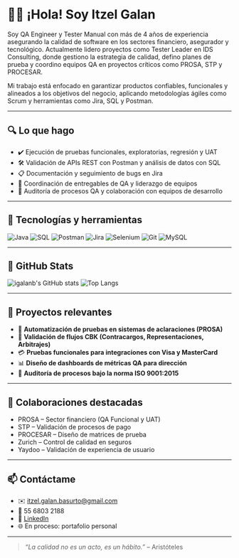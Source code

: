# 👩‍💻 ¡Hola! Soy Itzel Galan

Soy QA Engineer y Tester Manual con más de 4 años de experiencia asegurando la calidad de software en los sectores financiero, asegurador y tecnológico. Actualmente lidero proyectos como Tester Leader en IDS Consulting, donde gestiono la estrategia de calidad, defino planes de prueba y coordino equipos QA en proyectos críticos como PROSA, STP y PROCESAR.

Mi trabajo está enfocado en garantizar productos confiables, funcionales y alineados a los objetivos del negocio, aplicando metodologías ágiles como Scrum y herramientas como Jira, SQL y Postman.

---

## 🔍 Lo que hago

- ✔️ Ejecución de pruebas funcionales, exploratorias, regresión y UAT
- 🛠️ Validación de APIs REST con Postman y análisis de datos con SQL
- 📋 Documentación y seguimiento de bugs en Jira
- 🔄 Coordinación de entregables de QA y liderazgo de equipos
- 🚦 Auditoría de procesos QA y colaboración con equipos de desarrollo

---

## 🧰 Tecnologías y herramientas

![Java](https://img.shields.io/badge/Java-ED8B00?style=flat-square&logo=java&logoColor=white)
![SQL](https://img.shields.io/badge/SQL-4479A1?style=flat-square&logo=postgresql&logoColor=white)
![Postman](https://img.shields.io/badge/Postman-FF6C37?style=flat-square&logo=postman&logoColor=white)
![Jira](https://img.shields.io/badge/Jira-0052CC?style=flat-square&logo=jira&logoColor=white)
![Selenium](https://img.shields.io/badge/Selenium-43B02A?style=flat-square&logo=selenium&logoColor=white)
![Git](https://img.shields.io/badge/Git-F05032?style=flat-square&logo=git&logoColor=white)
![MySQL](https://img.shields.io/badge/MySQL-005C84?style=flat-square&logo=mysql&logoColor=white)

---

## 🚀 GitHub Stats

![igalanb's GitHub stats](https://github-readme-stats.vercel.app/api?username=igalanb&show_icons=true&theme=tokyonight)
![Top Langs](https://github-readme-stats.vercel.app/api/top-langs/?username=igalanb&layout=compact&theme=tokyonight)

---

## 📌 Proyectos relevantes

- 🧪 **Automatización de pruebas en sistemas de aclaraciones (PROSA)**
- 🔄 **Validación de flujos CBK (Contracargos, Representaciones, Arbitrajes)**
- 💳 **Pruebas funcionales para integraciones con Visa y MasterCard**
- 📊 **Diseño de dashboards de métricas QA para dirección**
- 💼 **Auditoría de procesos bajo la norma ISO 9001:2015**

---

## 🤝 Colaboraciones destacadas

- PROSA – Sector financiero (QA Funcional y UAT)
- STP – Validación de procesos de pago
- PROCESAR – Diseño de matrices de prueba
- Zurich – Control de calidad en seguros
- Yaydoo – Validación de experiencia de usuario

---

## 📫 Contáctame

- ✉️ itzel.galan.basurto@gmail.com  
- 📱 55 6803 2188  
- 💼 [LinkedIn](https://www.linkedin.com/in/itzel-galan-454a331a9)  
- 🌐 En proceso: portafolio personal

---

> *“La calidad no es un acto, es un hábito.”* – Aristóteles
